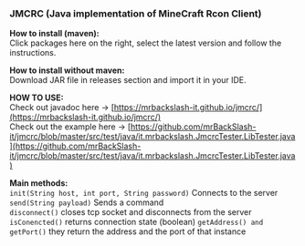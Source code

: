 ### JMCRC (Java implementation of MineCraft Rcon Client)

**How to install (maven):**     
Click packages here on the right, select the latest version and follow the instructions.

**How to install without maven:**  
Download JAR file in releases section and import it in your IDE.

**HOW TO USE:**  
Check out javadoc here ->  [https://mrbackslash-it.github.io/jmcrc/](https://mrbackslash-it.github.io/jmcrc/)    
Check out the example here ->  [https://github.com/mrBackSlash-it/jmcrc/blob/master/src/test/java/it.mrbackslash.JmcrcTester.LibTester.java](https://github.com/mrBackSlash-it/jmcrc/blob/master/src/test/java/it.mrbackslash.JmcrcTester.LibTester.java)

**Main methods:**  
```init(String host, int port, String password)``` Connects to the server  
```send(String payload)``` Sends a command   
```disconnect()``` closes tcp socket and disconnects from the server  
```isConencted()``` returns connection state (boolean)
```getAddress() and getPort()``` they return the address and the port of that instance
